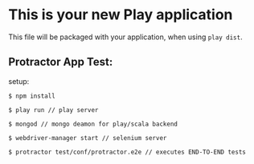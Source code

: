 This is your new Play application
=====================================

This file will be packaged with your application, when using `play dist`.


Protractor App Test:
----

setup:
```
$ npm install

$ play run // play server

$ mongod // mongo deamon for play/scala backend

$ webdriver-manager start // selenium server

$ protractor test/conf/protractor.e2e // executes END-TO-END tests
```


